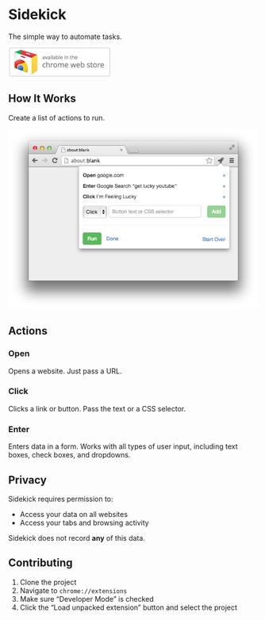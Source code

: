 # Sidekick

The simple way to automate tasks.

[![Add to Google Chrome](images/store.png)](https://chrome.google.com/webstore/detail/sidekick/dmikmdobaidjjcifnjachfbaldokdhal)

## How It Works

Create a list of actions to run.

![Screenshot](images/screenshot-edit.png)

## Actions

### Open

Opens a website. Just pass a URL.

### Click

Clicks a link or button.  Pass the text or a CSS selector.

### Enter

Enters data in a form.  Works with all types of user input, including text boxes, check boxes, and dropdowns.

## Privacy

Sidekick requires permission to:

- Access your data on all websites
- Access your tabs and browsing activity

Sidekick does not record **any** of this data.

## Contributing

1. Clone the project
2. Navigate to `chrome://extensions`
3. Make sure “Developer Mode” is checked
4. Click the “Load unpacked extension” button and select the project
